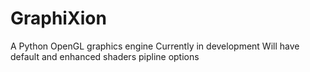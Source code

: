 # GraphiXion
A Python OpenGL graphics engine
Currently in development
Will have default and enhanced shaders pipline options
